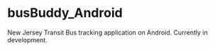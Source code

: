 # busBuddy_Android
New Jersey Transit Bus tracking application on Android. Currently in development.
